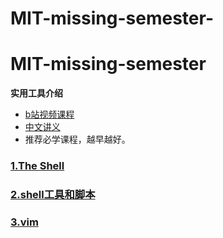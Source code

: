 # MIT-missing-semester-

# MIT-missing-semester 

**实用工具介绍**
+ [b站视频课程](https://www.bilibili.com/video/BV14E411J7n2?spm_id_from=333.337.search-card.all.click)
+ [中文讲义](https://missing-semester-cn.github.io/)
+ 推荐必学课程，越早越好。

### [1.The Shell](https://github.com/damenshi/MIT-missing-semester/blob/main/1.The%20shell.md)

### [2.shell工具和脚本](https://github.com/damenshi/MIT-missing-semester/blob/main/2.shell%E5%B7%A5%E5%85%B7%E5%92%8C%E8%84%9A%E6%9C%AC.md)

### [3.vim]()